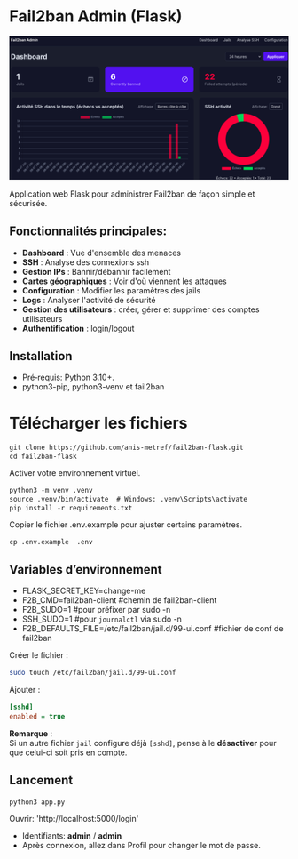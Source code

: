 # Fail2ban Admin (Flask)
![fail2ban](./1-fail2ban-flask.png)

Application web Flask pour administrer Fail2ban de façon simple et sécurisée.

## Fonctionnalités principales:
- **Dashboard** : Vue d'ensemble des menaces
- **SSH** : Analyse des connexions ssh
- **Gestion IPs** : Bannir/débannir facilement
- **Cartes géographiques** : Voir d'où viennent les attaques
- **Configuration** : Modifier les paramètres des jails
- **Logs** : Analyser l'activité de sécurité
- **Gestion des utilisateurs** : créer, gérer et supprimer des comptes utilisateurs
- **Authentification** : login/logout


## Installation 
- Pré‑requis: Python 3.10+.
- python3-pip, python3-venv et fail2ban 

# Télécharger les fichiers
```
git clone https://github.com/anis-metref/fail2ban-flask.git
cd fail2ban-flask
```
Activer votre environnement virtuel.
```
python3 -m venv .venv
source .venv/bin/activate  # Windows: .venv\Scripts\activate
pip install -r requirements.txt
```

Copier le fichier .env.example pour ajuster certains paramètres.

```
cp .env.example  .env
```
## Variables d’environnement
- FLASK_SECRET_KEY=change-me
- F2B_CMD=fail2ban-client    #chemin de fail2ban-client
- F2B_SUDO=1                 #pour préfixer par sudo -n
- SSH_SUDO=1                 #pour `journalctl` via sudo -n
- F2B_DEFAULTS_FILE=/etc/fail2ban/jail.d/99-ui.conf   #fichier de conf de fail2ban


 Créer le fichier :
   ```bash
   sudo touch /etc/fail2ban/jail.d/99-ui.conf
   ```
 Ajouter :
   ```ini
   [sshd]
   enabled = true
   ```
 **Remarque** :  
   Si un autre fichier `jail` configure déjà `[sshd]`, pense à le **désactiver** pour que celui-ci soit pris en compte.


## Lancement
```
python3 app.py
```

Ouvrir: 'http://localhost:5000/login'
- Identifiants: **admin** / **admin**
- Après connexion, allez dans Profil pour changer le mot de passe.




